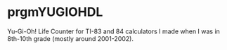 # prgmYUGIOHDL
Yu-Gi-Oh! Life Counter for TI-83 and 84 calculators I made when I was in 8th-10th grade (mostly around 2001-2002).
